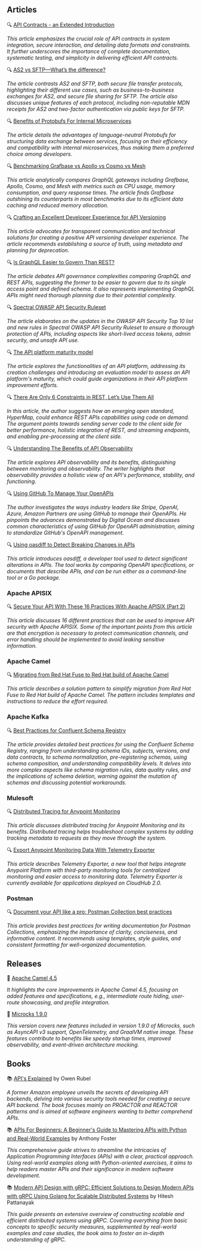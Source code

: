 ## Articles

🔍 [API Contracts - an Extended Introduction](https://docs.bump.sh/guides/api-basics/api-contracts-extended-introduction/)

_This article emphasizes the crucial role of API contracts in system integration, secure interaction, and detailing data formats and constraints. It further underscores the importance of complete documentation, systematic testing, and simplicity in delivering efficient API contracts._

🔍 [AS2 vs SFTP—What’s the difference?](https://www.jscape.com/blog/as2-vs-sftp-whats-the-difference)

_The article contrasts AS2 and SFTP, both secure file transfer protocols, highlighting their different use cases, such as business-to-business exchanges for AS2, and secure file sharing for SFTP. The article also discusses unique features of each protocol, including non-reputable MDN receipts for AS2 and two-factor authentication via public keys for SFTP._

🔍 [Benefits of Protobufs For Internal Microservices](https://nordicapis.com/benefits-of-protobufs-for-internal-microservices/)

_The article details the advantages of language-neutral Protobufs for structuring data exchange between services, focusing on their efficiency and compatibility with internal microservices, thus making them a preferred choice among developers._

🔍 [Benchmarking Grafbase vs Apollo vs Cosmo vs Mesh](https://grafbase.com/blog/benchmarking-grafbase-vs-apollo-vs-cosmo-vs-mesh)

_This article analytically compares GraphQL gateways including Grafbase, Apollo, Cosmo, and Mesh with metrics such as CPU usage, memory consumption, and query response times. The article finds Grafbase outshining its counterparts in most benchmarks due to its efficient data caching and reduced memory allocation._

🔍 [Crafting an Excellent Developer Experience for API Versioning](https://nordicapis.com/crafting-an-excellent-developer-experience-for-api-versioning/)

_This article advocates for transparent communication and technical solutions for creating a positive API versioning developer experience. The article recommends establishing a source of truth, using metadata and planning for deprecation._

🔍 [Is GraphQL Easier to Govern Than REST?](https://nordicapis.com/is-graphql-easier-to-govern-than-rest/)

_The article debates API governance complexities comparing GraphQL and REST APIs, suggesting the former to be easier to govern due to its single access point and defined schema. It also represents implementing GraphQL APIs might need thorough planning due to their potential complexity._

🔍 [Spectral OWASP API Security Ruleset](https://blog.stoplight.io/spectral-owasp-api-2023-security-ruleset)

_The article elaborates on the updates in the OWASP API Security Top 10 list and new rules in Spectral OWASP API Security Ruleset to ensure a thorough protection of APIs, including aspects like short-lived access tokens, admin security, and unsafe API use._

🔍 [The API platform maturity model](https://tyk.io/blog/the-tyk-api-platform-maturity-model/)

_The article explores the functionalities of an API platform, addressing its creation challenges and introducing an evaluation model to assess an API platform's maturity, which could guide organizations in their API platform improvement efforts._

🔍 [There Are Only 6 Constraints in REST, Let’s Use Them All](https://nordicapis.com/there-are-only-6-constraints-in-rest-lets-use-them-all/)

_In this article, the author suggests how an emerging open standard, HyperMap, could enhance REST APIs capabilities using code on demand. The argument points towards sending server code to the client side for better performance, holistic integration of REST, and streaming endpoints, and enabling pre-processing at the client side._

🔍 [Understanding The Benefits of API Observability](https://nordicapis.com/understanding-the-benefits-of-api-observability/)

_The article explores API observability and its benefits, distinguishing between monitoring and observability. The writer highlights that observability provides a holistic view of an API's performance, stability, and functioning._

🔍 [Using GitHub To Manage Your OpenAPIs](https://apievangelist.com/2024/03/31/using-github-to-manage-your-openapis/)

_The author investigates the ways industry leaders like Stripe, OpenAI, Azure, Amazon Partners are using GitHub to manage their OpenAPIs. He pinpoints the advances demonstrated by Digital Ocean and discusses common characteristics of using GitHub for OpenAPI administration, aiming to standardize GitHub's OpenAPI management._

🔍 [Using oasdiff to Detect Breaking Changes in APIs](https://nordicapis.com/using-oasdiff-to-detect-breaking-changes-in-apis/)

_This article introduces oasdiff, a developer tool used to detect significant alterations in APIs. The tool works by comparing OpenAPI specifications, or documents that describe APIs, and can be run either as a command-line tool or a Go package._

### Apache APISIX

🔍 [Secure Your API With These 16 Practices With Apache APISIX (Part 2)](https://dzone.com/articles/secure-your-api-with-these-16-practices-with-apach-1)

_This article discusses 16 different practices that can be used to improve API security with Apache APISIX. Some of the important points from this article are that encryption is necessary to protect communication channels, and error handling should be implemented to avoid leaking sensitive information._

### Apache Camel

🔍 [Migrating from Red Hat Fuse to Red Hat build of Apache Camel](https://developers.redhat.com/articles/2024/03/27/migrating-red-hat-fuse-red-hat-build-apache-camel)

_This article describes a solution pattern to simplify migration from Red Hat Fuse to Red Hat build of Apache Camel. The pattern includes templates and instructions to reduce the effort required._

### Apache Kafka

🔍 [Best Practices for Confluent Schema Registry](https://www.confluent.io/blog/best-practices-for-confluent-schema-registry/)

_The article provides detailed best practices for using the Confluent Schema Registry, ranging from understanding schema IDs, subjects, versions, and data contracts, to schema normalization, pre-registering schemas, using schema composition, and understanding compatibility levels. It delves into more complex aspects like schema migration rules, data quality rules, and the implications of schema deletion, warning against the mutation of schemas and discussing potential workarounds._

### Mulesoft

🔍 [Distributed Tracing for Anypoint Monitoring](https://blogs.mulesoft.com/news/distributed-tracing-for-anypoint-monitoring/)

_This article discusses distributed tracing for Anypoint Monitoring and its benefits. Distributed tracing helps troubleshoot complex systems by adding tracking metadata to requests as they move through the system._

🔍 [Export Anypoint Monitoring Data With Telemetry Exporter](https://blogs.mulesoft.com/news/export-anypoint-monitoring-data-with-telemetry-exporter/)

_This article describes Telemetry Exporter, a new tool that helps integrate Anypoint Platform with third-party monitoring tools for centralized monitoring and easier access to monitoring data. Telemetry Exporter is currently available for applications deployed on CloudHub 2.0._

### Postman

🔍 [Document your API like a pro: Postman Collection best practices](https://blog.postman.com/document-your-api-like-a-pro-postman-collection-best-practices/)

_This article provides best practices for writing documentation for Postman Collections, emphasizing the importance of clarity, conciseness, and informative content. It recommends using templates, style guides, and consistent formatting for well-organized documentation._

## Releases

🚀 [Apache Camel 4.5](https://camel.apache.org/blog/2024/03/camel45-whatsnew/)

_It highlights the core improvements in Apache Camel 4.5, focusing on added features and specifications, e.g., intermediate route hiding, user-route showcasing, and profile integration._

🚀 [Microcks 1.9.0](https://microcks.io/blog/microcks-1.9.0-release/)

_This version covers new features included in version 1.9.0 of Microcks, such as AsyncAPI v3 support, OpenTelemetry, and GraalVM native image. These features contribute to benefits like speedy startup times, improved observability, and event-driven architecture mocking._

## Books

📚 [API's Explained](https://a.co/d/aHSZzfG) by Owen Rubel

_A former Amazon employee unveils the secrets of developing API backends, delving into various security tools needed for creating a secure API backend. The book focuses mainly on PROACTOR and REACTOR patterns and is aimed at software engineers wanting to better comprehend APIs._

📚 [APIs For Beginners: A Beginner's Guide to Mastering APIs with Python and Real-World Examples](https://a.co/d/5VPxQVP) by Anthony Foster 

_This comprehensive guide strives to streamline the intricacies of Application Programming Interfaces (APIs) with a clear, practical approach. Using real-world examples along with Python-oriented exercises, it aims to help readers master APIs and their significance in modern software development._

📚 [Modern API Design with gRPC: Efficient Solutions to Design Modern APIs with gRPC Using Golang for Scalable Distributed Systems](https://a.co/d/3Fx9mQj) by Hitesh Pattanayak

_This guide presents an extensive overview of constructing scalable and efficient distributed systems using gRPC. Covering everything from basic concepts to specific security measures, supplemented by real-world examples and case studies, the book aims to foster an in-depth understanding of gRPC._